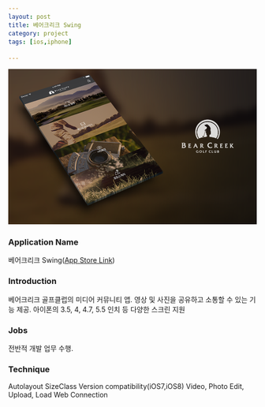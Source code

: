 ```yaml
---
layout: post
title: 베어크리크 Swing
category: project
tags: [ios,iphone]

---
```

![베어크리크 Swing](/images/project/bearcreek_swing_01.png)

### Application Name

베어크리크 Swing([App Store Link](https://itunes.apple.com/app/beeokeulikeuswing/id981385544?mt=8))


### Introduction

베어크리크 골프클럽의 미디어 커뮤니티 앱.
영상 및 사진을 공유하고 소통할 수 있는 기능 제공.
아이폰의 3.5, 4, 4.7, 5.5 인치 등 다양한 스크린 지원


### Jobs

전반적 개발 업무 수행.


### Technique
Autolayout
SizeClass
Version compatibility(iOS7,iOS8)
Video, Photo Edit, Upload, Load
Web Connection